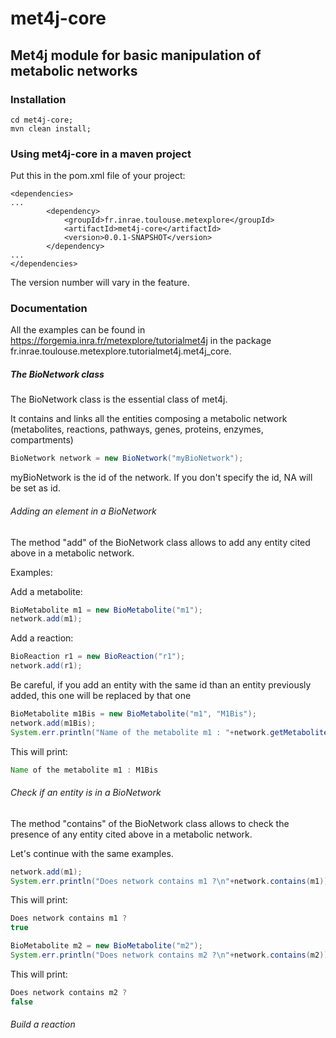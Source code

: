 # met4j-core

## Met4j module for basic manipulation of metabolic networks

### Installation

``` 
cd met4j-core;
mvn clean install;
```

### Using met4j-core in a maven project

Put this in the pom.xml file of your project:
```
<dependencies>
...
		<dependency>
			<groupId>fr.inrae.toulouse.metexplore</groupId>
			<artifactId>met4j-core</artifactId>
			<version>0.0.1-SNAPSHOT</version>
		</dependency>
...
</dependencies>
```

The version number will vary in the feature.


### Documentation

All the examples can be found in
https://forgemia.inra.fr/metexplore/tutorialmet4j
in the package fr.inrae.toulouse.metexplore.tutorialmet4j.met4j_core.

##### The BioNetwork class

The BioNetwork class is the essential class of met4j.

It contains and links all the entities composing a metabolic network (metabolites, reactions,
pathways, genes, proteins, enzymes, compartments)

```java
BioNetwork network = new BioNetwork("myBioNetwork");
```

myBioNetwork is the id of the network. If you don't specify the id, NA will be set as id.

###### Adding an element in a BioNetwork

The method "add" of the BioNetwork class allows to add any entity cited above in a metabolic network.

Examples:

Add a metabolite:
```java
BioMetabolite m1 = new BioMetabolite("m1");
network.add(m1);
```

Add a reaction:
```java
BioReaction r1 = new BioReaction("r1");
network.add(r1);
```

Be careful, if you add an entity with the same id
than an entity previously added, this one will
be replaced by that one

```java
BioMetabolite m1Bis = new BioMetabolite("m1", "M1Bis");
network.add(m1Bis);
System.err.println("Name of the metabolite m1 : "+network.getMetabolitesView().get("m1").getName());
```

This will print:
```java
Name of the metabolite m1 : M1Bis
```

###### Check if an entity is in a BioNetwork

The method "contains" of the BioNetwork class allows to check the presence of any entity cited
above in a metabolic network.

Let's continue with the same examples. 

```java
network.add(m1);
System.err.println("Does network contains m1 ?\n"+network.contains(m1));
```

This will print:
```java
Does network contains m1 ?
true
```

```java
BioMetabolite m2 = new BioMetabolite("m2");
System.err.println("Does network contains m2 ?\n"+network.contains(m2));
```

This will print:
```java
Does network contains m2 ?
false
```

###### Build a reaction


